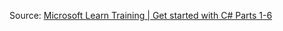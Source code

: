 Source: [Microsoft Learn Training | Get started with C# Parts 1-6](https://learn.microsoft.com/en-us/training/paths/get-started-c-sharp-part-1/)
